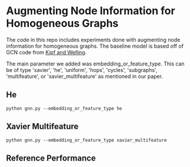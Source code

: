 # Augmenting Node Information for Homogeneous Graphs

The code in this repo includes experiments done with augmenting node information for homogeneous graphs. The baseline model is based off of GCN code from [Kipf and Welling](https://github.com/snap-stanford/ogb/tree/master/examples/linkproppred/ddi). 

The main parameter we added was embedding_or_feature_type. This can be of type 'xavier', 'he', 'uniform', 'hops', 'cycles', 'subgraphs', 'multifeature',  or 'xavier_multifeature' as mentioned in our paper. 

## He
```
python gnn.py --embedding_or_feature_type he
```

## Xavier Multifeature
```
python gnn.py --embedding_or_feature_type xavier_multifeature
```

## Reference Performance
